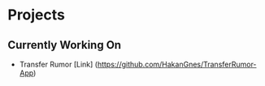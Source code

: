 # Projects  
	
## Currently Working On
  - Transfer Rumor [Link] (https://github.com/HakanGnes/TransferRumor-App)
## 

#   

#   

#
